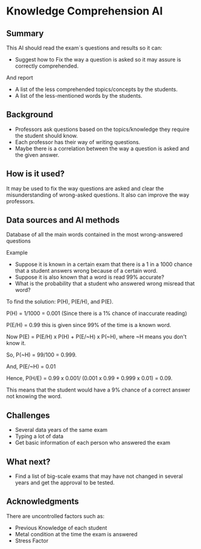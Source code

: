 # Knowledge Comprehension AI

## Summary
This AI should read the exam´s questions and results so it can:
* Suggest how to Fix the way a question is asked so it may assure is correctly comprehended.

And report
* A list of the less comprehended topics/concepts by the students.
* A list of the less-mentioned words by the students.

## Background
* Professors ask questions based on the topics/knowledge they require the student should know. 
* Each professor has their way of writing questions.
* Maybe there is a correlation between the way a question is asked and the given answer.

## How is it used?
It may be used to fix the way questions are asked and clear the misunderstanding of wrong-asked questions. 
It also can improve the way professors.

## Data sources and AI methods
Database of all the main words contained in the most wrong-answered questions

Example

* Suppose it is known in a certain exam that there is a 1 in a 1000 chance that a student answers wrong because of a certain word. 
* Suppose it is also known that a word is read 99% accurate?
* What is the probability that a student who answered wrong misread that word?

To find the solution: 
P(H), P(E/H), and P(E).

P(H) = 1/1000 = 0.001 (Since there is a 1% chance of inaccurate reading)

P(E/H) = 0.99 this is given since 99% of the time is a known word.

Now P(E) = P(E/H) x P(H) + P(E/~H) x P(~H), where ~H means you don't know it.

So, P(~H) = 99/100 = 0.999.

And, P(E/~H) = 0.01

Hence, P(H/E) = 0.99 x 0.001/ (0.001 x 0.99 + 0.999 x 0.01) = 0.09.

This means that the student would have a 9% chance of a correct answer not knowing the word.


## Challenges
* Several data years of the same exam
* Typing a lot of data
* Get basic information of each person who answered the exam

## What next?
* Find a list of big-scale exams that may have not changed in several years and get the approval to be tested.

## Acknowledgments
There are uncontrolled factors such as:
* Previous Knowledge of each student
* Metal condition at the time the exam is answered
* Stress Factor
